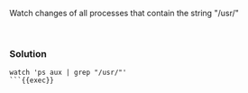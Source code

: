 Watch changes of all processes that contain the string "/usr/"

<br>

### Solution

```plain
watch 'ps aux | grep "/usr/"'
```{{exec}}
